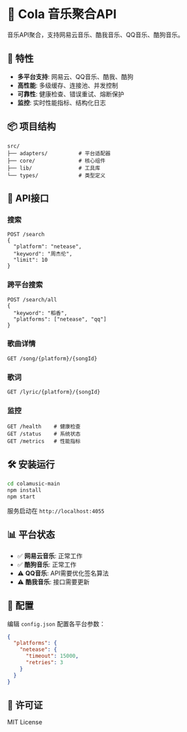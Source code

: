 # 🎵 Cola 音乐聚合API

音乐API聚合，支持网易云音乐、酷我音乐、QQ音乐、酷狗音乐。

## 🚀 特性

- **多平台支持**: 网易云、QQ音乐、酷我、酷狗
- **高性能**: 多级缓存、连接池、并发控制
- **可靠性**: 健康检查、错误重试、熔断保护
- **监控**: 实时性能指标、结构化日志

## 📦 项目结构

```
src/
├── adapters/          # 平台适配器
├── core/              # 核心组件
├── lib/               # 工具库
└── types/             # 类型定义
```

## 🔌 API接口

### 搜索
```http
POST /search
{
  "platform": "netease",
  "keyword": "周杰伦",
  "limit": 10
}
```

### 跨平台搜索
```http
POST /search/all
{
  "keyword": "稻香",
  "platforms": ["netease", "qq"]
}
```

### 歌曲详情
```http
GET /song/{platform}/{songId}
```

### 歌词
```http
GET /lyric/{platform}/{songId}
```

### 监控
```http
GET /health    # 健康检查
GET /status    # 系统状态
GET /metrics   # 性能指标
```

## 🛠️ 安装运行

```bash
cd colamusic-main
npm install
npm start
```

服务启动在 `http://localhost:4055`

## 📊 平台状态

- ✅ **网易云音乐**: 正常工作
- ✅ **酷狗音乐**: 正常工作
- ⚠️ **QQ音乐**: API需要优化签名算法
- ⚠️ **酷我音乐**: 接口需要更新

## 🔧 配置

编辑 `config.json` 配置各平台参数：

```json
{
  "platforms": {
    "netease": {
      "timeout": 15000,
      "retries": 3
    }
  }
}
```

## 📝 许可证

MIT License